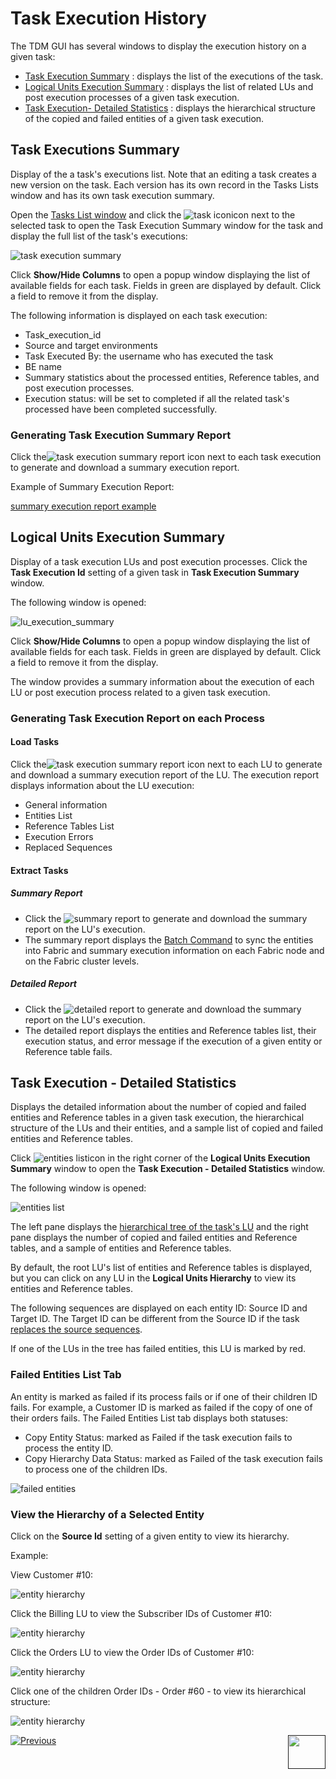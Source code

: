 # Task Execution History

The TDM GUI has several windows to display the execution history on a given task:

- [Task Execution Summary](#task-executions-summary) :  displays the list of the executions of the task.
- [Logical Units Execution Summary](#logical-units-execution-summary) : displays the list of related LUs and post execution processes of a given task execution.
- [Task Execution- Detailed Statistics]() : displays the hierarchical structure of the copied and failed entities of a given task execution.



## Task Executions Summary 

Display of the a task's executions list. Note that an editing a task creates a new version on the task. Each version has its own record in the Tasks Lists window and has its own task execution summary. 

Open the [Tasks List window](14_task_overview.md#tdm-tasks-list-window) and click the ![task icon](images/task_execution_history_icon.png)icon next to the selected task to open the Task Execution Summary window for the task and display the full list of the task's executions:

![task execution summary](images/task_execution_summary.png)

Click **Show/Hide Columns** to open a popup window displaying the list of available fields for each task. Fields in green are displayed by default.  Click a field to remove it from the display.

The following information is displayed on each task execution:

- Task_execution_id
- Source and target environments
- Task Executed By:  the username who has executed the task
- BE name
- Summary statistics about the processed entities, Reference tables, and post execution processes.
- Execution status: will be set to completed if all the related task's processed have been completed successfully.

### Generating Task Execution Summary Report

Click the![task execution summary report](images/task_execution_summary_report_icon.png) icon next to each task execution to generate and download a summary execution report.

Example of Summary Execution Report:

[summary execution report example](ExtractDataFlux_Summary_Execution_Report_EXECID_12.xlsx)

## Logical Units Execution Summary

Display of a task execution LUs and post execution processes. Click the **Task Execution Id** setting of a given task in **Task Execution Summary** window. 

The following window is opened:

![lu_execution_summary](images/lu_execution_summary.png)

Click **Show/Hide Columns** to open a popup window displaying the list of available fields for each task. Fields in green are displayed by default.  Click a field to remove it from the display.

The window provides a summary information about the execution of each LU or post execution process related to a given task execution.

### Generating Task Execution Report on each Process

#### Load Tasks

Click the![task execution summary report](images/task_execution_summary_report_icon.png) icon next to each LU to generate and download a summary execution report of the LU. The execution report displays information about the LU execution:

- General information
- Entities List
- Reference Tables List
- Execution Errors
- Replaced Sequences

#### Extract Tasks

##### Summary Report

- Click the ![summary report](images/extract_lu_summary_report.png) to generate and download the summary report on the LU's execution.
- The summary report displays the [Batch Command](/articles/TDM/tdm_architecture/03_task_execution_processes.md#main-tdm-task-execution-process-tdmexecutetask-job) to sync the entities into Fabric and summary execution information on each Fabric node and on the Fabric cluster levels.

##### Detailed Report

- Click the ![detailed report](images/extract_lu_detailed_report.png) to generate and download the summary report on the LU's execution.
- The detailed report displays the entities and Reference tables list, their execution status, and error message if the execution of a given entity or Reference table fails.

## Task Execution - Detailed Statistics

Displays the detailed information about the number of copied and failed entities and Reference tables in a given task execution, the hierarchical structure of the LUs and their entities, and a sample list of copied and failed entities and Reference tables.

Click ![entities list](images/entities_list_icon.png)icon in the right corner of the **Logical Units Execution Summary** window to open the **Task Execution - Detailed Statistics** window.

The following window is opened:

![entities list](images/task_execution_entities_list.png)



The left pane displays the [hierarchical tree of the task's LU](/articles/TDM/tdm_overview/03_business_entity_overview.md#building-an-lu-hierarchy-in-a-be) and the right pane displays the number of copied and failed entities and Reference tables, and a sample of entities and Reference tables. 

By default, the root LU's list of entities and Reference tables is displayed, but you can click on any LU in the **Logical Units Hierarchy** to view its entities and Reference tables.

The following sequences are displayed on each entity ID: Source ID and Target ID. The Target ID can be different from the Source ID if the task [replaces the source sequences](19_load_task_request_parameters_regular_mode.md#replace-sequences).

If one of the LUs in the tree has failed entities, this LU is marked by red.

### Failed Entities List Tab

An entity is marked as failed if its process fails or if one of their children ID fails. For example, a Customer ID is marked as failed if the copy of one of their orders fails.  The Failed Entities List tab displays both statuses: 

- Copy Entity Status: marked as Failed if the task execution fails to process the entity ID.
- Copy Hierarchy Data Status: marked as Failed of the task execution fails to process one of the children IDs.

![failed entities](images/failed_entities_tab.png)

### View the Hierarchy of a Selected Entity

Click on the **Source Id** setting of a given entity to view its hierarchy. 

Example:

View Customer #10:

![entity hierarchy](images/task_execution_ID_hierarchy_1.png)



Click the Billing LU to view the Subscriber IDs of Customer #10:

![entity hierarchy](images/task_execution_ID_hierarchy_2.png)



Click the Orders LU to view the Order IDs of Customer #10:

![entity hierarchy](images/task_execution_ID_hierarchy_3.png)

Click one of the children Order IDs - Order #60 - to view its hierarchical structure:

![entity hierarchy](images/task_execution_ID_hierarchy_4.png)



  [![Previous](/articles/images/Previous.png)](26_task_execution.md)[<img align="right" width="60" height="54" src="/articles/images/Next.png">]()

